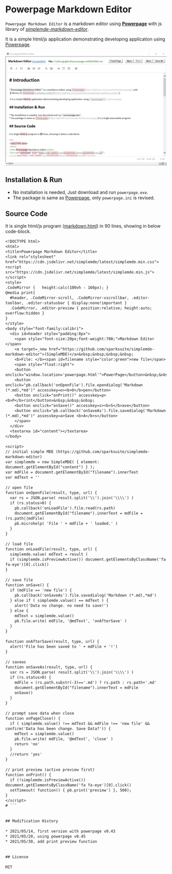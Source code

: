 # Powerpage Markdown Editor

``Powerpage Markdown Editor`` is a markdown editor using [**Powerpage**](https://github.com/casualwriter/powerpage) with 
 js library of [*simplemde-markdown-editor*](https://github.com/sparksuite/simplemde-markdown-editor). 
 
 It is a simple html/js application demonstrating developing application using [Powerpage](https://github.com/casualwriter/powerpage).

![Powerpage Markdown Editor](powerpage-md.jpg)


## Installation & Run

* No installation is needed, Just download and run ``powerpage.exe``.
* The package is same as [Powerpage](https://github.com/casualwriter/powerpage), only ``powerpage.ini`` is revised.


## Source Code

It is single html/js program ([markdown.html](source/markdown.html)) in 90 lines, showing in below code-block. 

```
<!DOCTYPE html>
<html>
<title>Powerpage Markdown Editor</title>
<link rel="stylesheet" href="https://cdn.jsdelivr.net/simplemde/latest/simplemde.min.css">
<script src="https://cdn.jsdelivr.net/simplemde/latest/simplemde.min.js"></script>
<style>
.CodeMirror {	height:calc(100vh - 160px); }
@media print{
  #header, .CodeMirror-scroll, .CodeMirror-vscrollbar, .editor-toolbar, .editor-statusbar { display:none!important }
  .CodeMirror, .editor-preview { position:relative; height:auto; overflow:hidden }
}
</style>
<body style="font-family:calibri">
  <div id=header style="padding:8px">
    <span style="font-size:20px;font-weight:700;">Markdown Editor </span>
    <a target=_new href="https://github.com/sparksuite/simplemde-markdown-editor">(SimpleMDE)</a>&nbsp;&nbsp;&nbsp;&nbsp;
    <b>File: </b><span id=filename style="color:green">new file</span>  
    <span style="float:right">
    <button onclick="window.location='powerpage.html'">PowerPage</button>&nbsp;&nbsp;&nbsp;
    <button onclick="pb.callback('onOpenFile').file.opendialog('Markdown (*.md),*md')" accesskey=o><b>O</b>pen</button>
    <button onclick="onPrint()" accesskey=p><b>P</b>rint</button>&nbsp;&nbsp;&nbsp;
    <button onclick="onSave()" accesskey=s><b>S</b>ave</button>
    <button onclick="pb.callback('onSaveAs').file.savedialog('Markdown (*.md),*md')" assesskey=a>Save <b>A</b>s</button>
    </span> 
  </div>
  <textarea id="content"></textarea>
</body>

<script>
// initial simple MDE (https://github.com/sparksuite/simplemde-markdown-editor)
var simplemde = new SimpleMDE( { element: document.getElementById("content") } );
var mdFile = document.getElementById("filename").innerText
var mdText = ''

// open file
function onOpenFile(result, type, url) {
  var rs = JSON.parse( result.split('\\').join('\\\\') )
  if (rs.status>0) {
    pb.callback('onLoadFile').file.read(rs.path)
    document.getElementById("filename").innerText = mdFile = (rs.path||mdFile)
    pb.microhelp( 'File ' + mdFile + ' loaded.' )
  }   
}

// load file
function onLoadFile(result, type, url) {
  simplemde.value( mdText = result )
  if (simplemde.isPreviewActive()) document.getElementsByClassName('fa fa-eye')[0].click()
}

// save file
function onSave() {
  if (mdFile == 'new file') {
    pb.callback('onSaveAs').file.savedialog('Markdown (*.md),*md')
  } else if ( simplemde.value() == mdText ) {
    alert('Data no change. no need to save!')
  } else {
    mdText = simplemde.value()
    pb.file.write( mdFile, '@mdText', 'onAfterSave' )
  }  
}

function onAfterSave(result, type, url) {
  alert('File has been saved to ' + mdFile + '!')
}

// saveas
function onSaveAs(result, type, url) {
  var rs = JSON.parse( result.split('\\').join('\\\\') )
  if (rs.status>0) {
    mdFile = (rs.path.substr(-3)=='.md') ? rs.path : rs.path+'.md'
    document.getElementById("filename").innerText = mdFile 
    onSave()
  }  
}

// prompt save data when close
function onPageClose() {
  if ( simplemde.value() !== mdText && mdFile !== 'new file' && confirm('Data has been change. Save Data?')) {
    mdText = simplemde.value()
    pb.file.write( mdFile, '@mdText', 'close' )
    return 'no'
  }
  //return 'yes'  
}

// print preview (active preview first)
function onPrint() {
  if (!simplemde.isPreviewActive()) document.getElementsByClassName('fa fa-eye')[0].click()
  setTimeout( function() { pb.print('preview') }, 500); 
}
</script>
# ```


## Modification History

* 2021/05/14, first version with powerpage v0.43
* 2021/05/20, using powerpage v0.45
* 2021/05/30, add print preview function


## License

MIT


